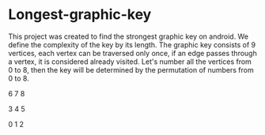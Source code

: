 # Longest-graphic-key
This project was created to find the strongest graphic key on android.
We define the complexity of the key by its length.
The graphic key consists of 9 vertices, each vertex can be traversed only once, if an edge passes through a vertex, it is considered already visited.
Let's number all the vertices from 0 to 8, then the key will be determined by the permutation of numbers from 0 to 8.

  6   7   8
  
  3   4   5 
  
  0   1   2
